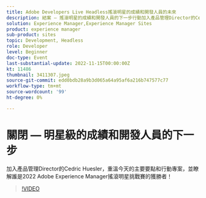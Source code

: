 ```yaml
---
title: Adobe Developers Live Headless搖滾明星的成績和開發人員的未來
description: 結案 — 搖滾明星的成績和開發人員的下一步行動加入產品管理Director的Cedric Huesler，重溫今日的主要要點和行動專案，並找出誰是2022年Adobe Experience Manager搖滾明星挑戰賽的獲勝者！
solution: Experience Manager,Experience Manager Sites
product: experience manager
sub-product: sites
topic: Development, Headless
role: Developer
level: Beginner
doc-type: Event
last-substantial-update: 2022-11-15T00:00:00Z
kt: 11486
thumbnail: 3411307.jpeg
source-git-commit: edd0bdb28a9b3d065a64a95af6a216b747577c77
workflow-type: tm+mt
source-wordcount: '99'
ht-degree: 0%

---
```


# 關閉 — 明星級的成績和開發人員的下一步

加入產品管理Director的Cedric Huesler，重溫今天的主要要點和行動專案，並瞭解誰是2022 Adobe Experience Manager搖滾明星挑戰賽的獲勝者！

>[!VIDEO](https://video.tv.adobe.com/v/3411307/?quality=12&learn=on)

